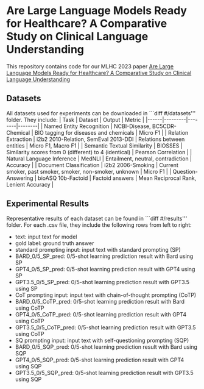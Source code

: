 # Are Large Language Models Ready for Healthcare? A Comparative Study on Clinical Language Understanding
This repository contains code for our MLHC 2023 paper [Are Large Language Models Ready for Healthcare? A Comparative Study on Clinical Language Understanding](https://arxiv.org/abs/2304.05368)

## Datasets
All datasets used for experiments can be downloaded in ```diff #/datasets''' folder. They include:
| Task | Dataset | Output | Metric |
|------|---------|--------|--------|
| Named Entity Recognition | NCBI-Disease, BC5CDR-Chemical | BIO tagging for diseases and chemicals | Micro F1 |
| Relation Extraction | i2b2 2010-Relation, SemEval 2013-DDI | Relations between entities | Micro F1, Macro F1 |
| Semantic Textual Similarity | BIOSSES | Similarity scores from 0 (different) to 4 (identical) | Pearson Correlation |
| Natural Language Inference | MedNLI | Entailment, neutral, contradiction | Accuracy |
| Document Classification | i2b2 2006-Smoking | Current smoker, past smoker, smoker, non-smoker, unknown | Micro F1 |
| Question-Answering | bioASQ 10b-Factoid | Factoid answers | Mean Reciprocal Rank, Lenient Accuracy |

## Experimental Results
Representative results of each dataset can be found in ```diff #/results''' folder. 
For each .csv file, they include the following rows from left to right:
- text: input text for model
- gold label: ground truth answer
- standard prompting input: input text with standard prompting (SP)
- BARD_0/5_SP_pred: 0/5-shot learning prediction result with Bard using SP
- GPT4_0/5_SP_pred: 0/5-shot learning prediction result with GPT4 using SP
- GPT3.5_0/5_SP_pred: 0/5-shot learning prediction result with GPT3.5 using SP
- CoT prompting input: input text with chain-of-thought prompting (CoTP)
- BARD_0/5_CoTP_pred: 0/5-shot learning prediction result with Bard using CoTP
- GPT4_0/5_CoTP_pred: 0/5-shot learning prediction result with GPT4 using CoTP
- GPT3.5_0/5_CoTP_pred: 0/5-shot learning prediction result with GPT3.5 using CoTP
- SQ prompting input: input text with self-questioning prompting (SQP)
- BARD_0/5_SQP_pred: 0/5-shot learning prediction result with Bard using SQP
- GPT4_0/5_SQP_pred: 0/5-shot learning prediction result with GPT4 using SQP
- GPT3.5_0/5_SQP_pred: 0/5-shot learning prediction result with GPT3.5 using SQP
